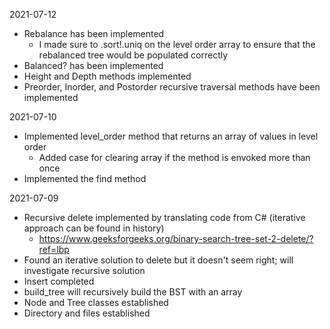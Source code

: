 2021-07-12
- Rebalance has been implemented
  - I made sure to .sort!.uniq on the level order array to ensure that the rebalanced tree would be populated correctly
- Balanced? has been implemented
- Height and Depth methods implemented
- Preorder, Inorder, and Postorder recursive traversal methods have been implemented

2021-07-10
- Implemented level_order method that returns an array of values in level order
  - Added case for clearing array if the method is envoked more than once
- Implemented the find method

2021-07-09
- Recursive delete implemented by translating code from C# (iterative approach can be found in history)
  - https://www.geeksforgeeks.org/binary-search-tree-set-2-delete/?ref=lbp
- Found an iterative solution to delete but it doesn't seem right; will investigate recursive solution
- Insert completed
- build_tree will recursively build the BST with an array
- Node and Tree classes established
- Directory and files established